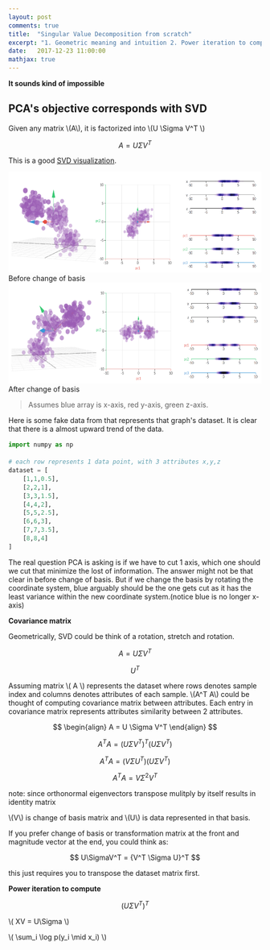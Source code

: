```yaml
---
layout: post
comments: true
title:  "Singular Value Decomposition from scratch"
excerpt: "1. Geometric meaning and intuition 2. Power iteration to compute "
date:   2017-12-23 11:00:00
mathjax: true
---
```



**It sounds kind of impossible**

## PCA's objective corresponds with SVD

Given any matrix \\(A\\), it is factorized into \\(U \Sigma V^T \\) 

$$ A = U \Sigma V^T $$



This is a good [SVD visualization](http://setosa.io/ev/principal-component-analysis/).

<div class="imgcap">
<img src="/assets/svd/before_change_of_basis.png" height="200">
<div class="thecap">Before change of basis



<img src="/assets/svd/after_change_of_basis.png" height="200">
<div class="thecap">After change of basis
</div>
</div>
</div>

> Assumes blue array is x-axis, red y-axis, green z-axis.

Here is some fake data from that represents that graph's dataset. It is clear that there is a almost upward trend of the data.



```python
import numpy as np

# each row represents 1 data point, with 3 attributes x,y,z
dataset = [
	[1,1,0.5],
	[2,2,1],
	[3,3,1.5],
	[4,4,2],
	[5,5,2.5],
	[6,6,3],
	[7,7,3.5],
	[8,8,4]
]
```


The real question PCA is asking is if we have to cut 1 axis, which one should we cut that minimize the lost of information. The answer might not be that clear in before change of basis. But if we change the basis by rotating the coordinate system, blue arguably should be the one gets cut as it has the least variance within the new coordinate system.(notice blue is no longer x-axis)



**Covariance matrix**

Geometrically, SVD could be think of a rotation, stretch and rotation. 

$$ A = U \Sigma V^T $$

$$ U^T $$




Assuming matrix \\( A \\) represents the dataset where rows denotes sample index and columns denotes attributes of each sample. \\(A^T A\\) could be thought of computing covariance matrix between attributes. Each entry in covariance matrix represents attributes similarity between 2 attributes.



$$ 
\begin{align}
A = U \Sigma V^T 
\end{align}
$$

$$ A^T A = {(U\Sigma V^T)}^T (U \Sigma V^T) $$

$$ A^T A = {(V\Sigma U^T)} (U \Sigma V^T) $$

$$ A^T A = V {\Sigma}^2 V^T $$ 

note: since orthonormal eigenvectors transpose mulitply by itself results in identity matrix


\\(V\\) is change of basis matrix and \\(U\\) is data represented in that basis.

If you prefer change of basis or transformation matrix at the front and magnitude vector at the end, you could think as:

$$ U\SigmaV^T = {V^T \Sigma U}^T $$

this just requires you to transpose the dataset matrix first.



**Power iteration to compute**


$$ (U\Sigma V^T)^T $$





\\( XV = U\Sigma \\)

\\( \sum\_i \log p(y\_i \mid x\_i) \\)